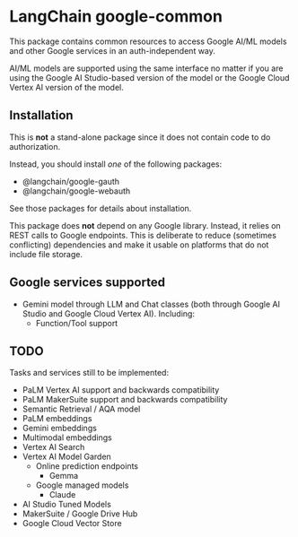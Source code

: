 # LangChain google-common

This package contains common resources to access Google AI/ML models
and other Google services in an auth-independent way.

AI/ML models are supported using the same interface no matter if
you are using the Google AI Studio-based version of the model or
the Google Cloud Vertex AI version of the model.

## Installation

This is **not** a stand-alone package since it does not contain code to do
authorization.

Instead, you should install *one* of the following packages:
* @langchain/google-gauth
* @langchain/google-webauth

See those packages for details about installation.

This package does **not** depend on any Google library. Instead, it relies on
REST calls to Google endpoints. This is deliberate to reduce (sometimes
conflicting) dependencies and make it usable on platforms that do not include
file storage.


## Google services supported

* Gemini model through LLM and Chat classes (both through Google AI Studio and 
  Google Cloud Vertex AI). Including:
  * Function/Tool support 


## TODO

Tasks and services still to be implemented:

* PaLM Vertex AI support and backwards compatibility
* PaLM MakerSuite support and backwards compatibility
* Semantic Retrieval / AQA model
* PaLM embeddings
* Gemini embeddings
* Multimodal embeddings
* Vertex AI Search
* Vertex AI Model Garden
  * Online prediction endpoints
    * Gemma
  * Google managed models
    * Claude
* AI Studio Tuned Models
* MakerSuite / Google Drive Hub
* Google Cloud Vector Store